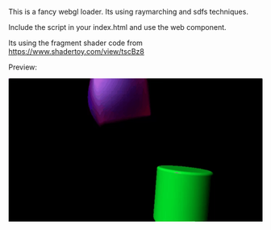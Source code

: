 This is a fancy webgl loader.
Its using raymarching and sdfs techniques.

Include the script in your index.html and use the web component. 

Its using the fragment shader code from https://www.shadertoy.com/view/tscBz8

Preview:

![](https://github.com/therepo90/wgl-loader/blob/main/logo.gif)
